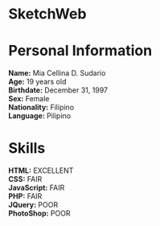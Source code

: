 # SketchWeb
# Personal Information
**Name:** Mia Cellina D. Sudario <br>
**Age:** 19 years old <br>
**Birthdate:** December 31, 1997 <br>
**Sex:** Female <br>
**Nationality:** Filipino <br>
**Language:** Pilipino <br>
# Skills
**HTML:** EXCELLENT <br>
**CSS:** FAIR <br>
**JavaScript:** FAIR <br>
**PHP:** FAIR <br>
**JQuery:** POOR <br>
**PhotoShop:** POOR <br>
